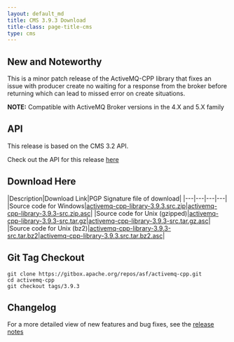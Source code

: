 ```yaml
---
layout: default_md
title: CMS 3.9.3 Download
title-class: page-title-cms
type: cms
---
```


New and Noteworthy
------------------

This is a minor patch release of the ActiveMQ-CPP library that fixes an issue with producer create no waiting for a response from the broker before returning which can lead to missed error on create situations.

**NOTE:** Compatible with ActiveMQ Broker versions in the 4.X and 5.X family

API
---

This release is based on the CMS 3.2 API.

Check out the API for this release [here](../components/cms/api_docs/activemqcpp-3.9.0/html)

Download Here
-------------

|Description|Download Link|PGP Signature file of download|
|---|---|---|---|
|Source code for Windows|[activemq-cpp-library-3.9.3.src.zip](http://archive.apache.org/dist/activemq/activemq-cpp/3.9.3/activemq-cpp-library-3.9.3-src.zip)|[activemq-cpp-library-3.9.3-src.zip.asc](http://archive.apache.org/dist/activemq/activemq-cpp/3.9.3/activemq-cpp-library-3.9.3-src.zip.asc)|
|Source code for Unix (gzipped)|[activemq-cpp-library-3.9.3-src.tar.gz](http://archive.apache.org/dist/activemq/activemq-cpp/3.9.3/activemq-cpp-library-3.9.3-src.tar.gz)|[activemq-cpp-library-3.9.3-src.tar.gz.asc](http://archive.apache.org/dist/activemq/activemq-cpp/3.9.3/activemq-cpp-library-3.9.3-src.tar.gz.asc)|
|Source code for Unix (bz2)|[activemq-cpp-library-3.9.3-src.tar.bz2](http://archive.apache.org/dist/activemq/activemq-cpp/3.9.3/activemq-cpp-library-3.9.3-src.tar.bz2)|[activemq-cpp-library-3.9.3.src.tar.bz2.asc](http://archive.apache.org/dist/activemq/activemq-cpp/3.9.3/activemq-cpp-library-3.9.3-src.tar.bz2.asc)|

Git Tag Checkout
----------------
```
git clone https://gitbox.apache.org/repos/asf/activemq-cpp.git  
cd activemq-cpp  
git checkout tags/3.9.3
```

Changelog
---------

For a more detailed view of new features and bug fixes, see the [release notes](https://issues.apache.org/jira/secure/ReleaseNote.jspa?projectId=12311207&version=12334845)
